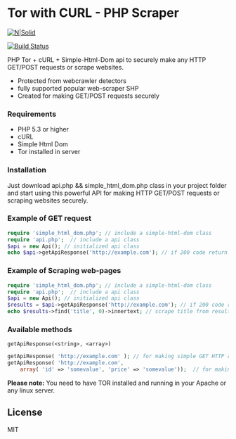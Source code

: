 # Tor with CURL - PHP Scraper

[![N|Solid](http://oi68.tinypic.com/148zvx3.jpg)](https://nodesource.com/products/nsolid)

[![Build Status](https://travis-ci.org/joemccann/dillinger.svg?branch=master)](https://travis-ci.org/joemccann/dillinger)

PHP Tor + cURL + Simple-Html-Dom api to securely make any HTTP GET/POST requests or scrape websites.

  - Protected from webcrawler detectors
  - fully supported popular web-scraper SHP
  - Created for making GET/POST requests securely

### Requirements

- PHP 5.3 or higher
- cURL
- Simple Html Dom
- Tor installed in server

### Installation

Just download api.php && simple_html_dom.php class in your project folder and start using this powerful API for making HTTP GET/POST requests or scraping websites securely.

### Example of GET request

```php
require 'simple_html_dom.php'; // include a simple-html-dom class 
require 'api.php';  // include a api class 
$api = new Api(); // initialized api class
echo $api->getApiResponse('http://example.com'); // if 200 code return results else 404 code return '404'
```

### Example of Scraping web-pages

```php
require 'simple_html_dom.php'; // include a simple-html-dom class 
require 'api.php';  // include a api class 
$api = new Api(); // initialized api class
$results = $api->getApiResponse('http://example.com'); // if 200 code return results else 404 code return '404'
echo $results->find('title', 0)->innertext; // scrape title from results of request using simple-html-dom
```

### Available methods
`getApiResponse(<string>, <array>)`

```php
getApiResponse( 'http://example.com' ); // for making simple GET HTTP requests
getApiResponse( 'http://example.com', 
    array( 'id' => 'somevalue', 'price' => 'somevalue'));  // for making simple POST HTTP requests
```

**Please note:** You need to have TOR installed and running in your Apache or any linux server.


License
----

MIT

[//]: # (These are reference links used in the body of this note and get stripped out when the markdown processor does its job. There is no need to format nicely because it shouldn't be seen. Thanks SO - http://stackoverflow.com/questions/4823468/store-comments-in-markdown-syntax)
